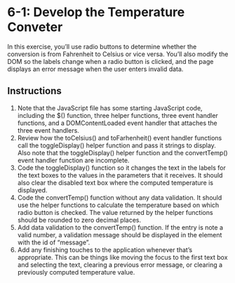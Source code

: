 # 6-1: Develop the Temperature Conveter
In this exercise, you’ll use radio buttons to determine whether the conversion is from Fahrenheit to Celsius or vice versa. You’ll also modify the DOM so the labels change when a radio button is clicked, and the page displays an error message when the user enters invalid data.
## Instructions
1. Note that the JavaScript file has some starting JavaScript code, including the $() function, three helper functions, three event handler functions, and a DOMContentLoaded event handler that attaches the three event handlers.
2. Review how the toCelsius() and toFarhenheit() event handler functions call the toggleDisplay() helper function and pass it strings to display. Also note that the toggleDisplay() helper function and the convertTemp() event handler function are incomplete.
3. Code the toggleDisplay() function so it changes the text in the labels for the text boxes to the values in the parameters that it receives. It should also clear the disabled text box where the computed temperature is displayed.
4. Code the convertTemp() function without any data validation. It should use the helper functions to calculate the temperature based on which radio button is checked. The value returned by the helper functions should be rounded to zero decimal places.
5. Add data validation to the convertTemp() function. If the entry is note a valid number, a validation message should be displayed in the element with the id of “message”.
6. Add any finishing touches to the application whenever that’s appropriate. This can be things like moving the focus to the first text box and selecting the text, clearing a previous error message, or clearing a previously computed temperature value.
